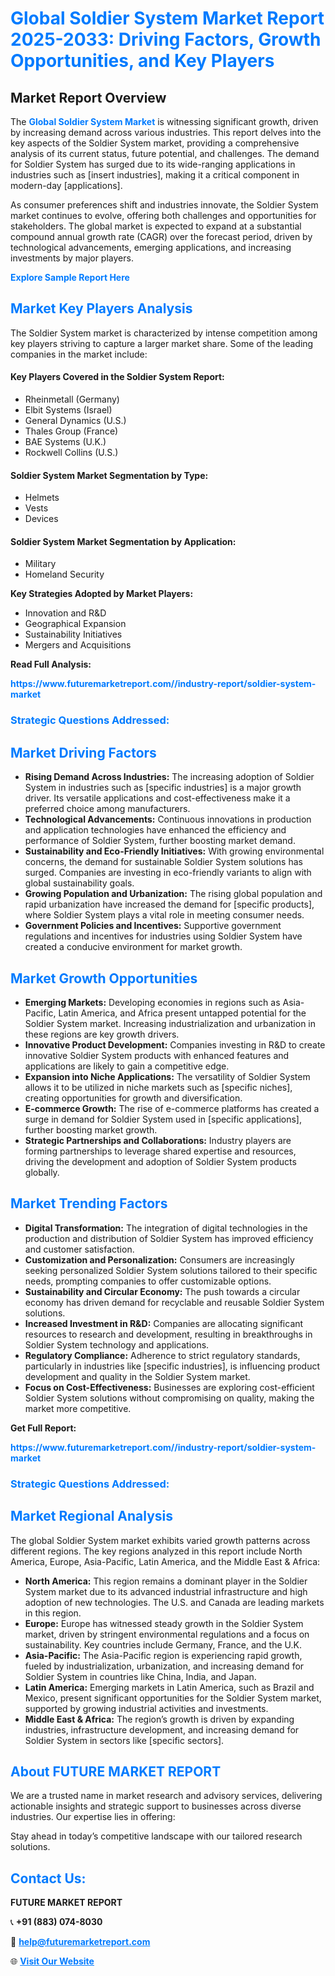 <h1 style="color: #007BFF;">Global Soldier System Market Report 2025-2033: Driving Factors, Growth Opportunities, and Key Players</h1>

<section id="overview">
<h2>Market Report Overview</h2>
<p>The <a href="https://www.futuremarketreport.com//industry-report/soldier-system-market" style="color: #007BFF; text-decoration: none;"><strong>Global Soldier System Market</strong></a> is witnessing significant growth, driven by increasing demand across various industries. This report delves into the key aspects of the Soldier System market, providing a comprehensive analysis of its current status, future potential, and challenges. The demand for Soldier System has surged due to its wide-ranging applications in industries such as [insert industries], making it a critical component in modern-day [applications].</p>
<p>As consumer preferences shift and industries innovate, the Soldier System market continues to evolve, offering both challenges and opportunities for stakeholders. The global market is expected to expand at a substantial compound annual growth rate (CAGR) over the forecast period, driven by technological advancements, emerging applications, and increasing investments by major players.</p>
</section>

<section id="overview">
<p><a href="https://www.futuremarketreport.com//request-sample/reportId=90695" style="color: #007BFF; text-decoration: none;"><strong>Explore Sample Report Here</strong></a></p>
</section>

<section id="key-players">
<h2 style="color: #007BFF;">Market Key Players Analysis</h2>
<p>The Soldier System market is characterized by intense competition among key players striving to capture a larger market share. Some of the leading companies in the market include:</p>
<h4>Key Players Covered in the Soldier System Report:</h4>
<ul><li>Rheinmetall (Germany)</li><li>Elbit Systems (Israel)</li><li>General Dynamics (U.S.)</li><li>Thales Group (France)</li><li>BAE Systems (U.K.)</li><li>Rockwell Collins (U.S.)</li></ul>
<h4>Soldier System Market Segmentation by Type:</h4>
<ul><li>Helmets</li><li>Vests</li><li>Devices</li></ul>

<h4>Soldier System Market Segmentation by Application:</h4>
<ul><li>Military</li><li>Homeland Security</li></ul>
<p><strong>Key Strategies Adopted by Market Players:</strong></p>
<ul>
<li>Innovation and R&D</li>
<li>Geographical Expansion</li>
<li>Sustainability Initiatives</li>
<li>Mergers and Acquisitions</li>
</ul>
</section>

<section>
<p><strong>Read Full Analysis: </strong></p><a href="https://www.futuremarketreport.com//industry-report/soldier-system-market" style="color: #007BFF; text-decoration: none;"><strong>https://www.futuremarketreport.com//industry-report/soldier-system-market</strong></a>
<h3 style="color: #007BFF;">Strategic Questions Addressed:</h3>
</section>

<section id="driving-factors">
<h2 style="color: #007BFF;">Market Driving Factors</h2>
<ul>
<li><strong>Rising Demand Across Industries:</strong> The increasing adoption of Soldier System in industries such as [specific industries] is a major growth driver. Its versatile applications and cost-effectiveness make it a preferred choice among manufacturers.</li>
<li><strong>Technological Advancements:</strong> Continuous innovations in production and application technologies have enhanced the efficiency and performance of Soldier System, further boosting market demand.</li>
<li><strong>Sustainability and Eco-Friendly Initiatives:</strong> With growing environmental concerns, the demand for sustainable Soldier System solutions has surged. Companies are investing in eco-friendly variants to align with global sustainability goals.</li>
<li><strong>Growing Population and Urbanization:</strong> The rising global population and rapid urbanization have increased the demand for [specific products], where Soldier System plays a vital role in meeting consumer needs.</li>
<li><strong>Government Policies and Incentives:</strong> Supportive government regulations and incentives for industries using Soldier System have created a conducive environment for market growth.</li>
</ul>
</section>

<section id="growth-opportunities">
<h2 style="color: #007BFF;">Market Growth Opportunities</h2>
<ul>
<li><strong>Emerging Markets:</strong> Developing economies in regions such as Asia-Pacific, Latin America, and Africa present untapped potential for the Soldier System market. Increasing industrialization and urbanization in these regions are key growth drivers.</li>
<li><strong>Innovative Product Development:</strong> Companies investing in R&D to create innovative Soldier System products with enhanced features and applications are likely to gain a competitive edge.</li>
<li><strong>Expansion into Niche Applications:</strong> The versatility of Soldier System allows it to be utilized in niche markets such as [specific niches], creating opportunities for growth and diversification.</li>
<li><strong>E-commerce Growth:</strong> The rise of e-commerce platforms has created a surge in demand for Soldier System used in [specific applications], further boosting market growth.</li>
<li><strong>Strategic Partnerships and Collaborations:</strong> Industry players are forming partnerships to leverage shared expertise and resources, driving the development and adoption of Soldier System products globally.</li>
</ul>
</section>

<section id="trending-factors">
<h2 style="color: #007BFF;">Market Trending Factors</h2>
<ul>
<li><strong>Digital Transformation:</strong> The integration of digital technologies in the production and distribution of Soldier System has improved efficiency and customer satisfaction.</li>
<li><strong>Customization and Personalization:</strong> Consumers are increasingly seeking personalized Soldier System solutions tailored to their specific needs, prompting companies to offer customizable options.</li>
<li><strong>Sustainability and Circular Economy:</strong> The push towards a circular economy has driven demand for recyclable and reusable Soldier System solutions.</li>
<li><strong>Increased Investment in R&D:</strong> Companies are allocating significant resources to research and development, resulting in breakthroughs in Soldier System technology and applications.</li>
<li><strong>Regulatory Compliance:</strong> Adherence to strict regulatory standards, particularly in industries like [specific industries], is influencing product development and quality in the Soldier System market.</li>
<li><strong>Focus on Cost-Effectiveness:</strong> Businesses are exploring cost-efficient Soldier System solutions without compromising on quality, making the market more competitive.</li>
</ul>
</section>

<section>
<p><strong>Get Full Report: </strong></p><a href="https://www.futuremarketreport.com//industry-report/soldier-system-market" style="color: #007BFF; text-decoration: none;"><strong>https://www.futuremarketreport.com//industry-report/soldier-system-market</strong></a>
<h3 style="color: #007BFF;">Strategic Questions Addressed:</h3>
</section>


<section id="regional-analysis">
<h2 style="color: #007BFF;">Market Regional Analysis</h2>
<p>The global Soldier System market exhibits varied growth patterns across different regions. The key regions analyzed in this report include North America, Europe, Asia-Pacific, Latin America, and the Middle East & Africa:</p>
<ul>
<li><strong>North America:</strong> This region remains a dominant player in the Soldier System market due to its advanced industrial infrastructure and high adoption of new technologies. The U.S. and Canada are leading markets in this region.</li>
<li><strong>Europe:</strong> Europe has witnessed steady growth in the Soldier System market, driven by stringent environmental regulations and a focus on sustainability. Key countries include Germany, France, and the U.K.</li>
<li><strong>Asia-Pacific:</strong> The Asia-Pacific region is experiencing rapid growth, fueled by industrialization, urbanization, and increasing demand for Soldier System in countries like China, India, and Japan.</li>
<li><strong>Latin America:</strong> Emerging markets in Latin America, such as Brazil and Mexico, present significant opportunities for the Soldier System market, supported by growing industrial activities and investments.</li>
<li><strong>Middle East & Africa:</strong> The region’s growth is driven by expanding industries, infrastructure development, and increasing demand for Soldier System in sectors like [specific sectors].</li>
</ul>
</section>

<footer>
<h2 style="color: #007BFF;">About FUTURE MARKET REPORT</h2>
<p>We are a trusted name in market research and advisory services, delivering actionable insights and strategic support to businesses across diverse industries. Our expertise lies in offering:</p>

<p>Stay ahead in today’s competitive landscape with our tailored research solutions.</p>

<h2 style="color: #007BFF;">Contact Us:</h2>
<p><strong>FUTURE MARKET REPORT</strong></p>
<p>📞 <strong>+91 (883) 074-8030</strong></p>
<p>📧 <strong><a href="mailto:help@futuremarketreport.com" style="color: #007BFF;">help@futuremarketreport.com</a></strong></p>
<p>🌐 <strong><a href="https://www.futuremarketreport.com/" style="color: #007BFF;">Visit Our Website</a></strong></p>
</footer>